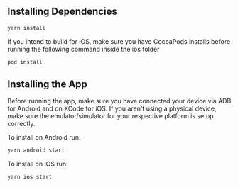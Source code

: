 ## Installing Dependencies

```sh
yarn install
```

If you intend to build for iOS, make sure you have CocoaPods installs before running the following command
inside the ios folder

```sh
pod install
```

## Installing the App

Before running the app, make sure you have connected your device via ADB for Android and on XCode for iOS.
If you aren't using a physical device, make sure the emulator/simulator for your respective platform is
setup correctly.

To install on Android run:

```sh
yarn android start
```

To install on iOS run:

```sh
yarn ios start
```
